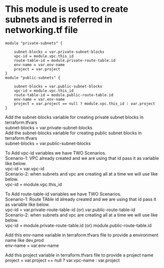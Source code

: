 # This module is used to create subnets and is referred in networking.tf file 

```
module "private-subnets" {

    subnet-blocks = var.private-subnet-blocks
    vpc-id = module.vpc.this_id
    route-table-id = module.private-route-table.id
    env-name = var.env-name
    project = var.project
}
module "public-subnets" {

    subnet-blocks = var.public-subnet-blocks
    vpc-id = module.vpc.this_id
    route-table-id = module.public-route-table.id
    env-name = var.env-name
    project = var.project == null ? module.vpc.this_id : var.project
}

```
Add the subnet-blocks variable for creating private subnet blocks in terraform.tfvars <br/>
subnet-blocks = var.private-subnet-blocks <br/>
Add the subnet-blocks variable for creating public subnet blocks in terraform.tfvars <br/>
subnet-blocks = var.public-subnet-blocks <br/>

To Add vpc-id variables we have TWO Scenarios. <br/>
Scenario-1: VPC already created and we are using that id pass it as variable like below. <br/>
vpc-id = var.vpc-id <br/>
Scenario-2: when subnets and vpc are creating all at a time we will use like below. <br/>
vpc-id = module.vpc.this_id <br/>

To Add route-table-id variables we have TWO Scenarios. <br/>
Scenario-1: Route TAble id already created and we are using that id pass it as variable like below. <br/>
vpc-id = var.private-route-table-id (or) var.public-route-table-id <br/>
Scenario-2: when subnets and vpc are creating all at a time we will use like below. <br/>
vpc-id = module.private-route-table.id (or) module.public-route-table.id <br/>

Add this env-name variable in terraform.tfvars file to provide a environment name like dev,prod <br/>
env-name = var.env-name <br/>

Add this project variable in terraform.tfvars file to provide a project name <br/>
project = var.project == null ? var.vpc-name : var.project <br/>